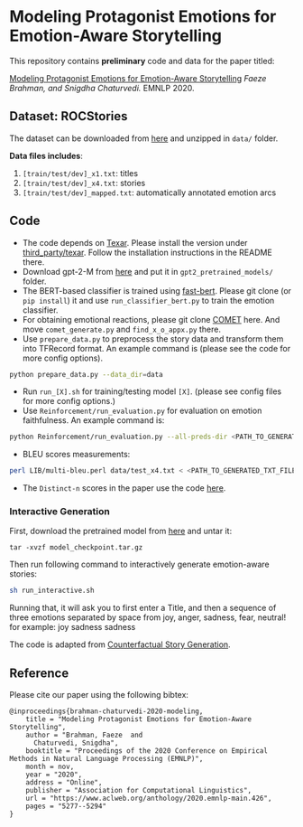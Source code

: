 # Modeling Protagonist Emotions for Emotion-Aware Storytelling

This repository contains **preliminary** code and data for the paper titled:

[Modeling Protagonist Emotions for Emotion-Aware Storytelling](https://www.aclweb.org/anthology/2020.emnlp-main.426/)                                                                                              *Faeze Brahman, and Snigdha Chaturvedi.* EMNLP 2020.

## Dataset: ROCStories
The dataset can be downloaded from [here](https://drive.google.com/file/d/17UhNDjAvkm2BlFNTWVWibO2ak1VywAc5/view?usp=sharing) and unzipped in `data/` folder.

**Data files includes**:
1. `[train/test/dev]_x1.txt`: titles
2. `[train/test/dev]_x4.txt`: stories
3. `[train/test/dev]_mapped.txt`: automatically annotated emotion arcs

## Code

* The code depends on [Texar](https://github.com/asyml/texar). Please install the version under [third_party/texar](./third_party/texar). Follow the installation instructions in the README there.
* Download gpt-2-M from [here](https://github.com/openai/gpt-2) and put it in `gpt2_pretrained_models/` folder.
* The BERT-based classifier is trained using [fast-bert](https://github.com/kaushaltrivedi/fast-bert). Please git clone (or `pip install`) it and use `run_classifier_bert.py` to train the emotion classifier.
* For obtaining emotional reactions, please git clone [COMET](https://github.com/atcbosselut/comet-commonsense) here. And move `comet_generate.py` and `find_x_o_appx.py` there. 
* Use `prepare_data.py` to preprocess the story data and transform them into TFRecord format. An example command is (please see the code for more config options).
```bash
python prepare_data.py --data_dir=data

```
* Run `run_[X].sh` for training/testing model `[X]`. (please see config files for more config options.)
* Use `Reinforcement/run_evaluation.py` for evaluation on emotion faithfulness. An example command is:
```bash
python Reinforcement/run_evaluation.py --all-preds-dir <PATH_TO_GENERATED_TSV_FILE> --arc-file <PATH_TO_ARC_FILE>  --output_file <PATH_TO_SAVE_JSON_RESULTS>
```
* BLEU scores measurements:
```bash
perl LIB/multi-bleu.perl data/test_x4.txt < <PATH_TO_GENERATED_TXT_FILE>
```
* The `Distinct-n` scores in the paper use the code [here](https://github.com/abisee/story-generation-eval).

### Interactive Generation
First, download the pretrained model from [here](https://drive.google.com/file/d/19tRItFOK7opq-AgFVbzCU1v4Q5T8L4ob/view?usp=sharing) and untar it:
```
tar -xvzf model_checkpoint.tar.gz
```
Then run following command to interactively generate emotion-aware stories:
```bash
sh run_interactive.sh
```
Running that, it will ask you to first enter a Title, and then a sequence of three emotions separated by space from joy, anger, sadness, fear, neutral! for example: joy sadness sadness

The code is adapted from [Counterfactual Story Generation](https://github.com/qkaren/Counterfactual-StoryRW).

## Reference

Please cite our paper using the following bibtex:
```
@inproceedings{brahman-chaturvedi-2020-modeling,
    title = "Modeling Protagonist Emotions for Emotion-Aware Storytelling",
    author = "Brahman, Faeze  and
      Chaturvedi, Snigdha",
    booktitle = "Proceedings of the 2020 Conference on Empirical Methods in Natural Language Processing (EMNLP)",
    month = nov,
    year = "2020",
    address = "Online",
    publisher = "Association for Computational Linguistics",
    url = "https://www.aclweb.org/anthology/2020.emnlp-main.426",
    pages = "5277--5294"
}
```
